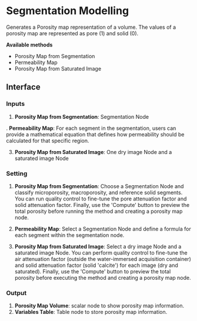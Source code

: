 # Segmentation Modelling

Generates a Porosity map representation of a volume. The values of a porosity map are represented as pore (1) and solid (0).

__Available methods__

* Porosity Map from Segmentation 
* Permeability Map
* Porosity Map from Saturated Image

## Interface

### Inputs

1. __Porosity Map from Segmentation__: Segmentation Node

. __Permeability Map__: For each segment in the segmentation, users can provide a mathematical equation that defines how permeability should be calculated for that specific region.

3. __Porosity Map from Saturated Image__: One dry image Node and a saturated image Node


### Setting

1. __Porosity Map from Segmentation__: Choose a Segmentation Node and classify microporosity, macroporosity, and reference solid segments. You can run quality control to fine-tune the pore attenuation factor and solid attenuation factor. Finally, use the 'Compute' button to preview the total porosity before running the method and creating a porosity map node.

2. __Permeability Map__: Select a Segmentation Node and define a formula for each segment within the segmentation node.

3. __Porosity Map from Saturated Image__: Select a dry image Node and a saturated image Node. You can perform quality control to fine-tune the air attenuation factor (outside the water-immersed acquisition container) and solid attenuation factor (solid 'calcite') for each image (dry and saturated). Finally, use the 'Compute' button to preview the total porosity before executing the method and creating a porosity map node.

### Output

1. __Porosity Map Volume__: scalar node to show porosity map information.
1. __Variables Table__: Table node to store porosity map information.

